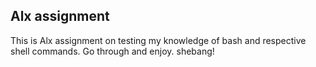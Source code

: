 ## Alx assignment
This is Alx assignment on testing my knowledge of bash and respective shell commands.
Go through and enjoy. shebang!
